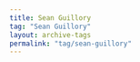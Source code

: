 ```yaml
---
title: Sean Guillory
tag: "Sean Guillory"
layout: archive-tags
permalink: "tag/sean-guillory"
---
```

